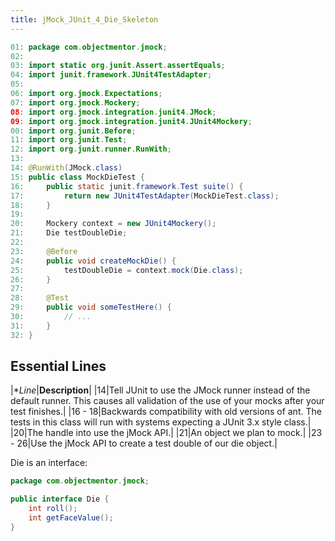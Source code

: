 ```yaml
---
title: jMock_JUnit_4_Die_Skeleton
---
```

```java
01: package com.objectmentor.jmock;
02: 
03: import static org.junit.Assert.assertEquals;
04: import junit.framework.JUnit4TestAdapter;
05: 
06: import org.jmock.Expectations;
07: import org.jmock.Mockery;
08: import org.jmock.integration.junit4.JMock;
09: import org.jmock.integration.junit4.JUnit4Mockery;
00: import org.junit.Before;
11: import org.junit.Test;
12: import org.junit.runner.RunWith;
13: 
14: @RunWith(JMock.class)
15: public class MockDieTest {
16:     public static junit.framework.Test suite() {
17:         return new JUnit4TestAdapter(MockDieTest.class);
18:     }
19: 
20:     Mockery context = new JUnit4Mockery();
21:     Die testDoubleDie;
22: 
23:     @Before
24:     public void createMockDie() {
25:         testDoubleDie = context.mock(Die.class);
26:     }
27: 
28:     @Test
29:     public void someTestHere() {
30:         // ...
31:     }
32: }
```

## Essential Lines
|**Line*|**Description**|
|14|Tell JUnit to use the JMock runner instead of the default runner. This causes all validation of the use of your mocks after your test finishes.|
|16 - 18|Backwards compatibility with old versions of ant. The tests in this class will run with systems expecting a JUnit 3.x style class.|
|20|The handle into use the jMock API.|
|21|An object we plan to mock.|
|23 - 26|Use the jMock API to create a test double of our die object.|

Die is an interface:
```java
package com.objectmentor.jmock;

public interface Die {
	int roll();
	int getFaceValue();
}
```
